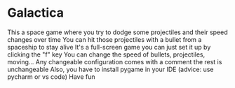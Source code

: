 # Galactica
This a space game where you try to dodge some projectiles and their speed changes over time
You can hit those projectiles with a bullet from a spaceship to stay alive
It's a full-screen game you can just set it up by clicking the "f" key
You can change the speed of bullets, projectiles, moving...
Any changeable configuration comes with a comment the rest is unchangeable
Also, you have to install pygame in your IDE (advice: use pycharm or vs code)
Have fun
